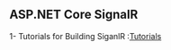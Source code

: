 ## ASP.NET Core SignalR 

1- Tutorials for Building SiganlR  :<a href="https://drive.google.com/drive/folders/1y0DtchCVNK1U_RhGvOQpw8sebMqcTojI?usp=drive_link">Tutorials</a>
